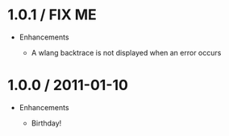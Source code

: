 # 1.0.1 / FIX ME

* Enhancements
  
  * A wlang backtrace is not displayed when an error occurs

# 1.0.0 / 2011-01-10

* Enhancements

  * Birthday!
